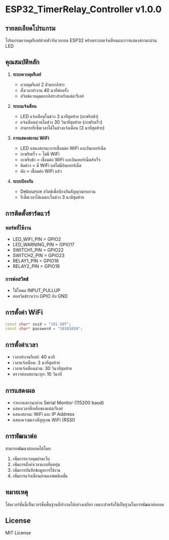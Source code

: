 # ESP32_TimerRelay_Controller v1.0.0

## รายละเอียดโปรแกรม
โปรแกรมควบคุมรีเลย์ด้วยตัวจับเวลาบน ESP32 พร้อมระบบแจ้งเตือนและการแสดงสถานะผ่าน LED

## คุณสมบัติหลัก
1. **ระบบควบคุมรีเลย์**
   - ควบคุมรีเลย์ 2 ตัวแยกอิสระ
   - ตั้งเวลาทำงาน 40 นาทีต่อครั้ง
   - สวิตช์ควบคุมแยกอิสระสำหรับแต่ละรีเลย์

2. **ระบบแจ้งเตือน**
   - LED แจ้งเตือนในช่วง 3 นาทีสุดท้าย (กะพริบช้า)
   - แจ้งเตือนด่วนในช่วง 30 วินาทีสุดท้าย (กะพริบเร็ว)
   - สามารถรีเซ็ตเวลาได้ในช่วงแจ้งเตือน (3 นาทีสุดท้าย)

3. **การแสดงสถานะ WiFi**
   - LED แสดงสถานะการเชื่อมต่อ WiFi และอินเทอร์เน็ต
   - กะพริบเร็ว = ไม่มี WiFi
   - กะพริบช้า = เชื่อมต่อ WiFi และอินเทอร์เน็ตสำเร็จ
   - ติดค้าง = มี WiFi แต่ไม่มีอินเทอร์เน็ต
   - ดับ = เชื่อมต่อ WiFi แล้ว

4. **ระบบป้องกัน**
   - Debounce สวิตช์เพื่อป้องกันสัญญาณรบกวน
   - รีเซ็ตเวลาได้เฉพาะในช่วง 3 นาทีสุดท้าย

## การติดตั้งฮาร์ดแวร์
### พอร์ตที่ใช้งาน
- LED_WIFI_PIN = GPIO2
- LED_WARNING_PIN = GPIO17
- SWITCH1_PIN = GPIO22
- SWITCH2_PIN = GPIO23
- RELAY1_PIN = GPIO16
- RELAY2_PIN = GPIO19

### การต่อสวิตช์
- ใช้โหมด INPUT_PULLUP
- ต่อสวิตช์ระหว่าง GPIO กับ GND

## การตั้งค่า WiFi
```cpp
const char* ssid = "101-IOT";
const char* password = "10101010";
```

## การตั้งค่าเวลา
- เวลาทำงานรีเลย์: 40 นาที
- เวลาแจ้งเตือน: 3 นาทีสุดท้าย
- เวลาแจ้งเตือนด่วน: 30 วินาทีสุดท้าย
- ตรวจสอบสถานะทุก: 10 วินาที

## การแสดงผล
- รายงานสถานะผ่าน Serial Monitor (115200 baud)
- แสดงเวลาที่เหลือของแต่ละรีเลย์
- แสดงสถานะ WiFi และ IP Address
- แสดงความแรงสัญญาณ WiFi (RSSI)

## การพัฒนาต่อ
สามารถพัฒนาต่อยอดได้โดย:
1. เพิ่มการควบคุมผ่านเว็บ
2. เพิ่มการตั้งค่าเวลาแบบยืดหยุ่น
3. เพิ่มการบันทึกข้อมูลการใช้งาน
4. เพิ่มการแจ้งเตือนผ่านแอพพลิเคชั่น

## หมายเหตุ
โค้ดเวอร์ชั่นนี้เป็นเวอร์ชั่นพื้นฐานที่ทำงานได้อย่างเสถียร เหมาะสำหรับใช้เป็นฐานในการพัฒนาต่อยอด

## License
MIT License
